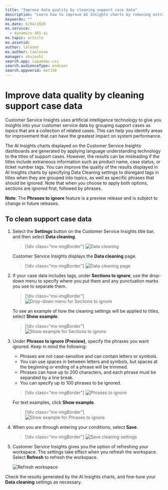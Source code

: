 ```yaml
---
title: "Improve data quality by cleaning support case data​"
description: "Learn how to improve AI Insights charts by removing extraneous tags in support case data."
keywords: ""
ms.date: 6/04/2020
ms.service:
  - dynamics-365-ai
ms.topic: article
ms.assetid:
author: lalexms
ms.author: laalexan
manager: shujoshi
search.app: capaedac-csi
search.audienceType: enduser
search.appverid: met150
---
```


# Improve data quality by cleaning support case data

Customer Service Insights uses artificial intelligence technology to give you insights into your customer service data by grouping support cases as *topics* that are a collection of related cases. This can help you identify areas for improvement that can have the greatest impact on system performance.

The AI Insights charts displayed on the Customer Service Insights dashboards are generated by applying language understanding technology to the titles of support cases. However, the results can be misleading if the titles include extraneous information such as product name, case status, or ticket number tags. You can improve the quality of the results displayed in AI Insights charts by specifying Data Cleaning settings to disregard tags in titles when they are grouped into topics, as well as specific phrases that should be ignored. Note that when you choose to apply both options, sections are ignored first, followed by phrases.

**Note**: The **Phrases to ignore** feature is a preview release and is subject to change in future releases.

## To clean support case data

1. Select the **Settings** button on the Customer Service Insights title bar, and then select **Data cleaning**.

   > [!div class="mx-imgBorder"]
   > ![Data cleaning](media/data-cleaning-setting.png "Data cleaning setting page")

   Customer Service Insights displays the **Data cleaning** page.

   > [!div class="mx-imgBorder"]
   > ![Data cleaning page](media/case-data-cleaning.png "Data cleaning page")
   

2. If your case data includes tags, under **Sections to ignore**, use the drop-down menu to specify where you put them and any punctuation marks you use to separate them. 

   > [!div class="mx-imgBorder"]
   > ![Drop-down menu for Sections to ignore](media/case-data-cleaning-select-position.png "Show the drop-down menu to select the position for Sections to ignore")

   To see an example of how the cleaning settings will be applied to titles, select **Show example**.

   > [!div class="mx-imgBorder"]
   > ![Show example for Sections to ignore](media/show-example-sections.png "Show an example of how cleaning settings are applied to titles")

3. Under **Phrases to ignore (Preview)**, specify the phrases you want ignored. Keep in mind the following:
   - Phrases are not case-sensitive and can contain letters or symbols.
   - You can use spaces in between letters and symbols, but spaces at the beginning or ending of a phrase will be trimmed.
   - Phrases can have up to 200 characters, and each phrase must be separated by a line break.
   - You can specify up to 100 phrases to be ignored.

   > [!div class="mx-imgBorder"]
   > ![Phrases to ignore](media/phrases-to-ignore.png "Phrases to ignore")
   
   For text examples, click **Show example**.

   > [!div class="mx-imgBorder"]
   > ![Show example for Phrases to ignore](media/show-example-phrases.png "Show an example of how data cleaning is applied to phrases")

4. When you are through entering your conditions, select **Save**.

   > [!div class="mx-imgBorder"]
   > ![Save cleaning settings](media/save-cleaning-settings.png "Save cleaning settings") 

5. Customer Service Insights gives you the option of refreshing your workspace. The settings take effect when you refresh the workspace. Select **Refresh** to refresh the workspace.

   ![Refresh workspace](media/refresh-workspace-bar.png)

Check the results generated by the AI Insights charts, and fine-tune your **Data cleaning** settings as necessary.

